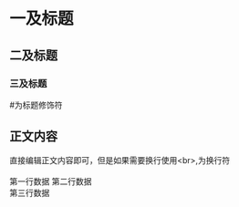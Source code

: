 # 一及标题
## 二及标题
### 三及标题
\#为标题修饰符

## 正文内容

直接编辑正文内容即可，但是如果需要换行使用\<br\>,为换行符<br><br>
第一行数据
第二行数据<br>
第三行数据<br>

